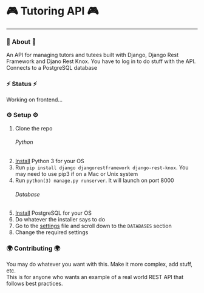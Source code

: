 # 🎮 Tutoring API 🎮

---

### 🚀 About 🚀
An API for managing tutors and tutees built with Django, Django Rest Framework and Djano Rest Knox.
You have to log in to do stuff with the API.
Connects to a PostgreSQL database

### ⚡ Status ⚡
Working on frontend...


### ⚙️ Setup ⚙️  
1. Clone the repo
   ###### Python
2. [Install](https://www.python.org/downloads/) Python 3 for your OS
3. Run `pip install django djangorestframework django-rest-knox`. You may need to use pip3 if on a Mac or Unix system
4. Run `python(3) manage.py runserver`. It will launch on port 8000
    ###### Database
5. [Install](https://www.postgresql.org/download/) PostgreSQL for your OS
6. Do whatever the installer says to do
7. Go to the [settings](TutoringAPI/settings.py) file and scroll down to the `DATABASES` section
8. Change the required settings

### 🌍 Contributing 🌍
You may do whatever you want with this. Make it more complex, add stuff, etc. <br>
This is for anyone who wants an example of a real world REST API that follows best practices.
